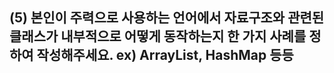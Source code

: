 ## (5) 본인이 주력으로 사용하는 언어에서 자료구조와 관련된 클래스가 내부적으로 어떻게 동작하는지 한 가지 사례를 정하여 작성해주세요. ex) ArrayList, HashMap 등등
